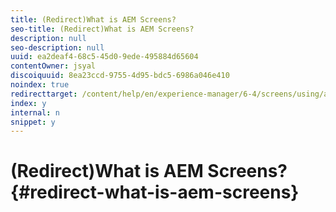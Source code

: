 ```yaml
---
title: (Redirect)What is AEM Screens?
seo-title: (Redirect)What is AEM Screens?
description: null
seo-description: null
uuid: ea2deaf4-68c5-45d0-9ede-495884d65604
contentOwner: jsyal
discoiquuid: 8ea23ccd-9755-4d95-bdc5-6986a046e410
noindex: true
redirecttarget: /content/help/en/experience-manager/6-4/screens/using/aem-screens-introduction
index: y
internal: n
snippet: y
---
```


# (Redirect)What is AEM Screens?{#redirect-what-is-aem-screens}

